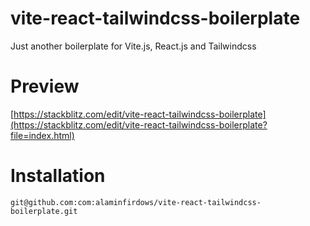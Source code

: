 # vite-react-tailwindcss-boilerplate

Just another boilerplate for Vite.js, React.js and Tailwindcss

# Preview

[https://stackblitz.com/edit/vite-react-tailwindcss-boilerplate](https://stackblitz.com/edit/vite-react-tailwindcss-boilerplate?file=index.html)

# Installation

```
git@github.com:com:alaminfirdows/vite-react-tailwindcss-boilerplate.git
```
